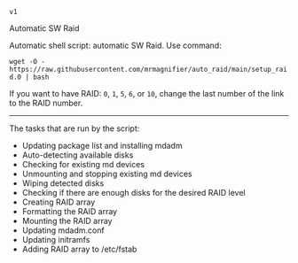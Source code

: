 `v1`

Automatic SW Raid

Automatic shell script: automatic SW Raid. Use command:

`wget -O - https://raw.githubusercontent.com/mrmagnifier/auto_raid/main/setup_raid.0 | bash`

If you want to have RAID: `0`, `1`, `5`, `6`, or `10`, change the last number of the link to the RAID number.

____

The tasks that are run by the script:

- Updating package list and installing mdadm
- Auto-detecting available disks
- Checking for existing md devices
- Unmounting and stopping existing md devices
- Wiping detected disks
- Checking if there are enough disks for the desired RAID level
- Creating RAID array
- Formatting the RAID array
- Mounting the RAID array
- Updating mdadm.conf
- Updating initramfs
- Adding RAID array to /etc/fstab
